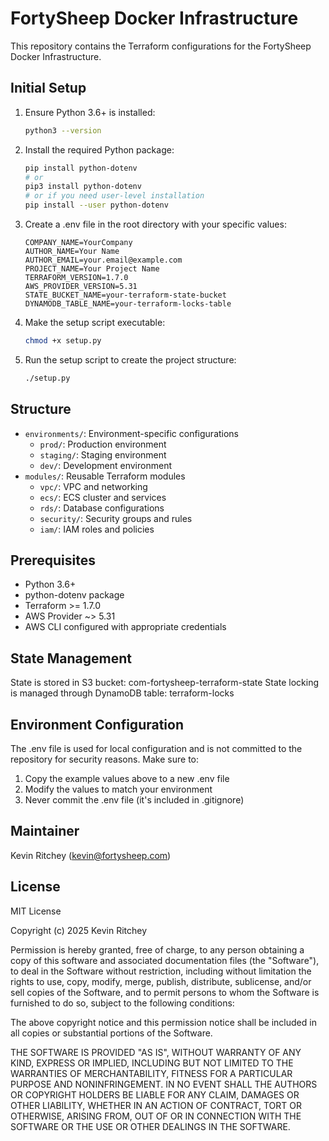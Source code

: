 # FortySheep Docker Infrastructure

This repository contains the Terraform configurations for the FortySheep Docker Infrastructure.

## Initial Setup

1. Ensure Python 3.6+ is installed:
   ```bash
   python3 --version
   ```
2. Install the required Python package:
    ```bash
    pip install python-dotenv
    # or
    pip3 install python-dotenv
    # or if you need user-level installation
    pip install --user python-dotenv
    ```
3. Create a .env file in the root directory with your specific values:
    ```
    COMPANY_NAME=YourCompany
    AUTHOR_NAME=Your Name
    AUTHOR_EMAIL=your.email@example.com
    PROJECT_NAME=Your Project Name
    TERRAFORM_VERSION=1.7.0
    AWS_PROVIDER_VERSION=5.31
    STATE_BUCKET_NAME=your-terraform-state-bucket
    DYNAMODB_TABLE_NAME=your-terraform-locks-table
    ```
4. Make the setup script executable:
    ```bash
    chmod +x setup.py
    ```
5. Run the setup script to create the project structure:
    ```bash
    ./setup.py
    ```
    
## Structure

- `environments/`: Environment-specific configurations
  - `prod/`: Production environment
  - `staging/`: Staging environment
  - `dev/`: Development environment
- `modules/`: Reusable Terraform modules
  - `vpc/`: VPC and networking
  - `ecs/`: ECS cluster and services
  - `rds/`: Database configurations
  - `security/`: Security groups and rules
  - `iam/`: IAM roles and policies

## Prerequisites

- Python 3.6+
- python-dotenv package
- Terraform >= 1.7.0
- AWS Provider ~> 5.31
- AWS CLI configured with appropriate credentials

## State Management

State is stored in S3 bucket: com-fortysheep-terraform-state
State locking is managed through DynamoDB table: terraform-locks

## Environment Configuration
The .env file is used for local configuration and is not committed to the repository for security reasons. Make sure to:

1. Copy the example values above to a new .env file
1. Modify the values to match your environment
1. Never commit the .env file (it's included in .gitignore)

## Maintainer

Kevin Ritchey (kevin@fortysheep.com)

## License

MIT License

Copyright (c) 2025 Kevin Ritchey

Permission is hereby granted, free of charge, to any person obtaining a copy
of this software and associated documentation files (the "Software"), to deal
in the Software without restriction, including without limitation the rights
to use, copy, modify, merge, publish, distribute, sublicense, and/or sell
copies of the Software, and to permit persons to whom the Software is
furnished to do so, subject to the following conditions:

The above copyright notice and this permission notice shall be included in all
copies or substantial portions of the Software.

THE SOFTWARE IS PROVIDED "AS IS", WITHOUT WARRANTY OF ANY KIND, EXPRESS OR
IMPLIED, INCLUDING BUT NOT LIMITED TO THE WARRANTIES OF MERCHANTABILITY,
FITNESS FOR A PARTICULAR PURPOSE AND NONINFRINGEMENT. IN NO EVENT SHALL THE
AUTHORS OR COPYRIGHT HOLDERS BE LIABLE FOR ANY CLAIM, DAMAGES OR OTHER
LIABILITY, WHETHER IN AN ACTION OF CONTRACT, TORT OR OTHERWISE, ARISING FROM,
OUT OF OR IN CONNECTION WITH THE SOFTWARE OR THE USE OR OTHER DEALINGS IN THE
SOFTWARE.
